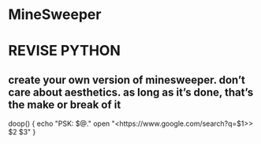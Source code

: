# MineSweeper

# REVISE PYTHON

## create your own version of minesweeper. don’t care about aesthetics. as long as it’s done, that’s the make or break of it

doop() {
    echo "PSK: $@."
    open "<https://www.google.com/search?q=$1>> $2 $3"
}
